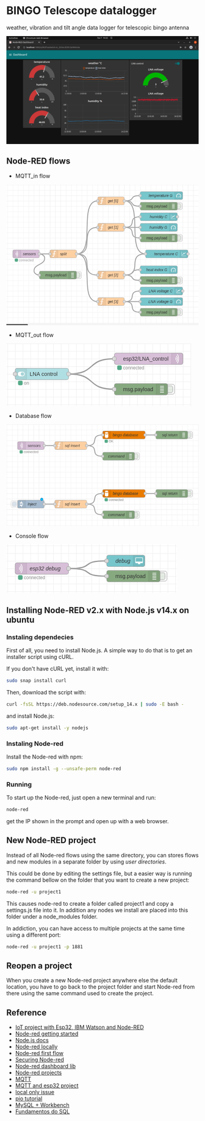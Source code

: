 # BINGO Telescope datalogger

weather, vibration and tilt angle data logger for telescopic bingo antenna

![dashboard](resource/dashboard.png)

## Node-RED flows

* MQTT_in flow 

![mqtt in](resource/dashboard-mqtt_in.png)

* MQTT_out flow

![mqtt out](resource/dashboard-mqtt_out.png)

* Database flow

![database](resource/dashboard-database.png)

* Console flow

![console](resource/dashboard-console.png)

## Installing Node-RED v2.x with Node.js v14.x on ubuntu

### Instaling dependecies

First of all, you need to install Node.js. A simple way to do that is to get an installer script using cURL.

If you don't have cURL yet, install it with: 

```bash
sudo snap install curl
```

Then, download the script with:

```bash
curl -fsSL https://deb.nodesource.com/setup_14.x | sudo -E bash -
```

and install Node.js:

```bash
sudo apt-get install -y nodejs
```
### Instaling Node-red

Install the Node-red with npm:

```bash
sudo npm install -g --unsafe-perm node-red
```

### Running

To start up the Node-red, just open a new terminal and run:

```bash
node-red
```

get the IP shown in the prompt and open up with a web browser.

##  New Node-RED project

Instead of all Node-red flows using the same directory, you can stores flows and new modules in a separate folder by using *user directories*.

This could be done by editing the settings file, but a easier way is running the command bellow on the folder that you want to create a new project:

```bash
node-red -u project1
```

This causes node-red to create a folder called project1 and copy a settings.js file into it. In addition any nodes we install are placed into this folder under a node_modules folder.

In addiction, you can have access to multiple projects at the same time using a different port:

```bash
node-red -u project1 -p 1881
```

## Reopen a project

When you create a new Node-red project anywhere else the default location, you have to go back to the project folder and start Node-red from there using the same command used to create the project.

## Reference

* [IoT project with Esp32, IBM Watson and Node-RED](https://www.youtube.com/watch?v=T-Xg15Iokhg     )
* [Node-red getting started](https://nodered.org/docs/getting-started/local)
* [Node.js docs](https://nodejs.org/en/download/package-manager/#debian-and-ubuntu-based-linux-distributions)
* [Node-red locally](https://nodered.org/docs/getting-started/local)
* [Node-red first flow](https://nodered.org/docs/tutorials/first-flow)
* [Securing Node-red](https://nodered.org/docs/user-guide/runtime/securing-node-red)
* [Node-red dashboard lib](https://flows.nodered.org/node/node-red-dashboard)
* [Node-red projects](https://stevesnoderedguide.com/managing-node-red-projects)
* [MQTT](https://mqtt.org/)
* [MQTT and esp32 project](https://randomnerdtutorials.com/esp32-mqtt-publish-subscribe-arduino-ide/)
* [local only issue](https://stackoverflow.com/questions/65278648/mosquitto-starting-in-local-only-mode)
* [pio tutorial](https://www.filipeflop.com/blog/como-programar-esp32-com-vs-code-e-platformio/)
* [MySQL + Workbench](https://www.webmundi.com/banco-de-dados/mysql/como-instalar-mysql-mysql-workbench-no-linux/)
* [Fundamentos do SQL](https://www.youtube.com/playlist?list=PLpdAy0tYrnKw_F8v6kkEXTeyE33Navv-K)